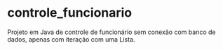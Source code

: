 # controle_funcionario
Projeto em Java de controle de funcionário sem conexão com banco de dados, apenas com iteração com uma Lista.
